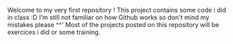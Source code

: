 Welcome to my very first repository ! This project contains some code i did in class :D
I'm still not familiar on how Github works so don't mind my mistakes please ^^'
Most of the projects posted on this repository will be exercices i did or some training. 
